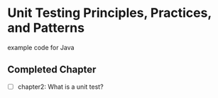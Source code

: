 # Unit Testing Principles, Practices, and Patterns

example code for Java

## Completed Chapter

- [ ] chapter2: What is a unit test?